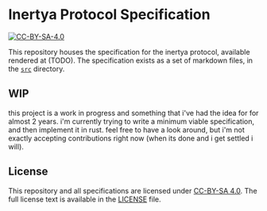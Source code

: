 # Inertya Protocol Specification

[![CC-BY-SA-4.0](http://mirrors.creativecommons.org/presskit/buttons/88x31/svg/by-sa.svg)](https://creativecommons.org/licenses/by-sa/4.0/deed.en)

This repository houses the specification for the inertya protocol, available 
rendered at (TODO). The specification exists as a 
set of markdown files, in the [`src`](src) directory.

## WIP

this project is a work in progress and something that i've had the idea for 
for almost 2 years. i'm currently trying to write a minimum viable 
specification, and then implement it in rust. feel free to have a look 
around, but i'm not exactly accepting contributions right now (when its done 
and i get settled i will).


## License

This repository and all specifications are licensed under 
[CC-BY-SA 4.0](https://creativecommons.org/licenses/by-sa/4.0/deed.en). 
The full license text is available in the [LICENSE](LICENSE) file.
